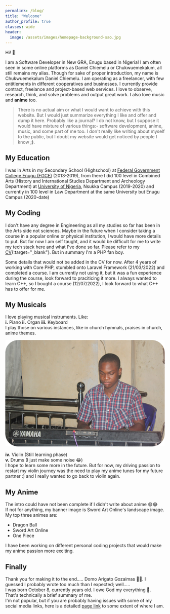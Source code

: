 ```yaml
---
permalink: /blog/
title: "Welcome"
author_profile: true
classes: wide
header:
  image: /assets/images/homepage-background-sao.jpg
---
```


Hi! 👋

I am a Software Developer in New GRA, Enugu based in Nigeria! I am often seen in some online platforms as Daniel Chiemelu or Chukwuemekalum, all still remains my alias. Though for sake of proper introduction, my name is Chukwuemekalum Daniel Chiemelu. I am operating as a freelancer, with few entitlements in different cooperatives and businesses. I currently provide contract, freelance and project-based web services. I love to observe, research, think, and solve problems and output great work. I also love music and **anime** too.

> There is no actual aim or what I would want to achieve with this website. But I would just summarize everything I like and offer and dump it here. Probably like a journal? I do not know, but I suppose it would have mixture of various things:- software development, anime, music, and some part of me too. I don't really like writing about myself to the public, but I doubt my website would get noticed by people I know **;)**.

## My Education

I was in Arts in my Secondary School (Highschool) at [Federal Government College Enugu (FGCE)](http://www.fgcenugu.sch.ng/) (2013-2019), from there I did 100 level in Combined Arts (History and International Studies Department and Archeology Department) at [University of Nigeria](https://www.unn.edu.ng/), Nsukka Campus (2019-2020) and currently in 100 level in Law Department at the same University but Enugu Campus (2020-date)

## My Coding

I don't have any degree in Engineering as all my studies so far has been in the Arts side not sciences. Maybe in the future when I consider taking a course in a popular online or physical institution, I would have more details to put. But for now I am self taught, and it would be difficult for me to write my tech stack here and what I've done so far. Please refer to my [CV]({{site.author.cv}}){:target="_blank"}. But in summary I'm a PHP fan boy.

Some details that would not be added in the CV for now. After 4 years of working with Core PHP, stumbled onto Laravel Framework (21/03/2022) and completed a course. I am currently not using it, but it was a fun experience during the course, look forward to praciticing it more. I always wanted to learn C++, so I bought a course (12/07/2022), I look forward to what C++ has to offer for me.

## My Musicals

I love playing musical instruments. Like:
<br>**i.** Piano  **ii.** Organ  **iii.** Keyboard
<br>I play those on various instances, like in church hymnals, praises in church, anime themes.

<img src="/assets/images/chukwuemekalum-chiemelu-homepage.png" style="max-height: 400px">

**iv.** Violin (Still learning phase) <br>
**v.** Drums (I just make some noise 😂) <br>
I hope to learn some more in the future. But for now, my driving passion to restart my violin journey was the need to play my anime tunes for my future partner :) and I really wanted to go back to violin again.

## My Anime

The intro could have not been complete if I didn't write about anime 😄😂 <br>
If not for anything, my banner image is Sword Art Online's landscape image.<br>
My top three animes are:

- Dragon Ball
- Sword Art Online
- One Piece

I have been working on different personal coding projects that would make my anime passion more exciting.

## Finally

Thank you for making it to the end..... Domo Arigato Gozaimas 🙇‍♀️. I guessed I probably wrote too much than I expected; well..... <br>
I was born October 8, currently <span id="age"></span> years old. I owe God my everything 🙏. <br>
That's technically a brief summary of me. <br>
I'm not popular, but if you are probably having issues with some of my social media links, here is a detailed [page link]({{site.url}}/links/) to some extent of where I am.

<script>
    document.getElementById("age").innerHTML = getMyAge("08/10/2003");
</script>